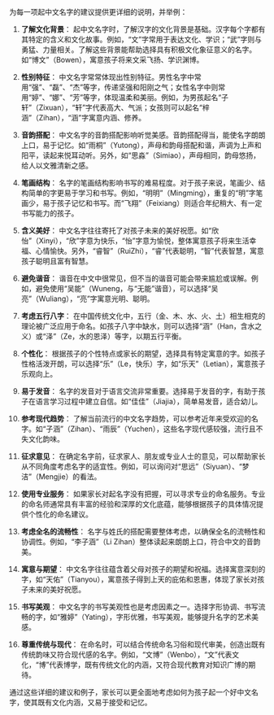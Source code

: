 为每一项起中文名字的建议提供更详细的说明，并举例：

1. **了解文化背景**：
   起中文名字时，了解汉字的文化背景是基础。汉字每个字都有其特定的含义和文化故事。例如，“文”字常用于表达文化、学识；“武”字则与勇猛、力量相关。了解这些背景能帮助选择具有积极文化象征意义的名字。如“博文”（Bowen），寓意孩子将来文采飞扬、学识渊博。

2. **性别特征**：
   中文名字常常体现出性别特征。男性名字中常用“强”、“磊”、“杰”等字，传递坚强和阳刚之气；女性名字中则常用“婷”、“娜”、“芳”等字，体现温柔和美丽。例如，为男孩起名“子轩”（Zixuan），“轩”字代表高大、气派；女孩则可以起名“梓涵”（Zihan），“涵”字寓意内涵、修养。

3. **音韵搭配**：
   中文名字的音韵搭配影响听觉美感。音韵搭配得当，能使名字朗朗上口，易于记忆。如“雨桐”（Yutong），声母和韵母搭配和谐，声调为上声和阳平，读起来悦耳动听。另外，如“思淼”（Simiao），声母相同，韵母悠扬，给人以文雅清新之感。

4. **笔画结构**：
   名字的笔画结构影响书写的难易程度。对于孩子来说，笔画少、结构简单的字更易于学习和书写。例如，“明明”（Mingming），重复的“明”字笔画少，易于孩子记忆和书写。而“飞翔”（Feixiang）则适合年纪稍大、有一定书写能力的孩子。

5. **含义美好**：
   中文名字往往寄托了对孩子未来的美好祝愿。如“欣怡”（Xinyi），“欣”字意为快乐，“怡”字意为愉悦，整体寓意孩子将来生活幸福、心情愉快。另外，“睿智”（RuiZhi），“睿”代表聪明，“智”代表智慧，寓意孩子聪明且富有智慧。

6. **避免谐音**：
   谐音在中文中很常见，但不当的谐音可能会带来尴尬或误解。例如，避免使用“吴能”（Wuneng，与“无能”谐音），可以选择“吴亮”（Wuliang），“亮”字寓意光明、聪明。

7. **考虑五行八字**：
   在中国传统文化中，五行（金、木、水、火、土）相生相克的理论被广泛应用于命名。如孩子八字中缺水，则可以选择“涵”（Han，含水之义）或“泽”（Ze，水的恩泽）等字，以期五行平衡。

8. **个性化**：
   根据孩子的个性特点或家长的期望，选择具有特定寓意的字。如孩子性格活泼开朗，可以选择“乐”（Le，快乐）字，如“乐天”（Letian），寓意孩子乐观向上。

9. **易于发音**：
   名字的发音对于语言交流非常重要。选择易于发音的字，有助于孩子在语言学习过程中建立自信。如“佳佳”（Jiajia），简单易发音，适合幼儿。

10. **参考现代趋势**：
    了解当前流行的中文名字趋势，可以参考近年来受欢迎的名字。如“子涵”（Zihan）、“雨辰”（Yuchen），这些名字现代感较强，流行且不失文化韵味。

11. **征求意见**：
    在确定名字前，征求家人、朋友或专业人士的意见，可以帮助家长从不同角度考虑名字的适宜性。例如，可以询问对“思远”（Siyuan）、“梦洁”（Mengjie）的看法。

12. **使用专业服务**：
    如果家长对起名字没有把握，可以寻求专业的命名服务。专业的命名师通常具有丰富的经验和深厚的文化底蕴，能够根据孩子的具体情况提供个性化的命名建议。

13. **考虑全名的流畅性**：
    名字与姓氏的搭配需要整体考虑，以确保全名的流畅性和协调性。例如，“李子涵”（Li Zihan）整体读起来朗朗上口，符合中文的音韵美。

14. **寓意与期望**：
    中文名字往往蕴含着父母对孩子的期望和祝福。选择寓意深刻的字，如“天佑”（Tianyou），寓意孩子得到上天的庇佑和恩惠，体现了家长对孩子未来的美好祝愿。

15. **书写美观**：
    中文名字的书写美观性也是考虑因素之一。选择字形协调、书写流畅的字，如“雅婷”（Yating），字形优雅，书写美观，能够提升名字的艺术美感。

16. **尊重传统与现代**：
    在命名时，可以结合传统命名习俗和现代审美，创造出既有传统韵味又符合现代感的名字。例如，“文博”（Wenbo），“文”代表文化，“博”代表博学，既有传统文化的内涵，又符合现代教育对知识广博的期待。

通过这些详细的建议和例子，家长可以更全面地考虑如何为孩子起一个好中文名字，使其既有文化内涵，又易于接受和记忆。
